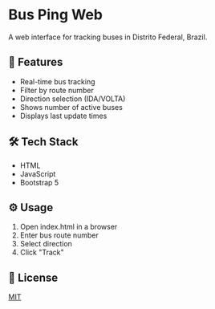 # Bus Ping Web

A web interface for tracking buses in Distrito Federal, Brazil.

## 🚀 Features

- Real-time bus tracking
- Filter by route number
- Direction selection (IDA/VOLTA)
- Shows number of active buses
- Displays last update times

## 🛠️ Tech Stack

- HTML
- JavaScript
- Bootstrap 5

## ⚙️ Usage

1. Open index.html in a browser
2. Enter bus route number
3. Select direction
4. Click "Track"

## 📝 License

[MIT](https://choosealicense.com/licenses/mit/)
